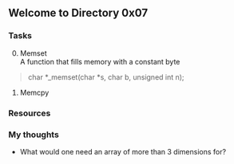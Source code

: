 ## Welcome to Directory 0x07

### Tasks  
0. Memset  
 A function that fills memory with a constant byte
 > char *_memset(char *s, char b, unsigned int n);
1. Memcpy 

### Resources

### My thoughts
* What would one need an array of more than 3 dimensions for?
